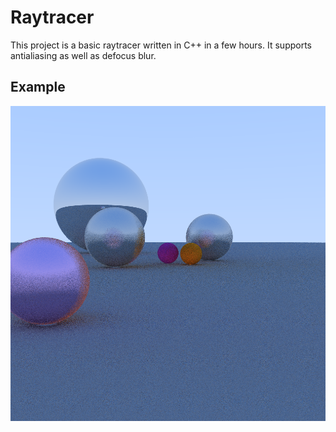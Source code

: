 # Raytracer
This project is a basic raytracer written in C++ in a few hours. It supports antialiasing as well as defocus blur.

## Example
![](./ball.png)
